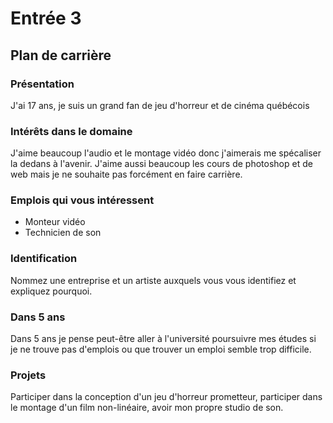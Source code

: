 # Entrée 3
## Plan de carrière

### Présentation
J'ai 17 ans, je suis un grand fan de jeu d'horreur et de cinéma québécois 

### Intérêts dans le domaine
J'aime beaucoup l'audio et le montage vidéo donc j'aimerais me spécaliser la dedans à l'avenir. J'aime aussi beaucoup les cours de photoshop et de web mais je ne souhaite pas forcément en faire carrière.

### Emplois qui vous intéressent
- Monteur vidéo
- Technicien de son

### Identification
Nommez une entreprise et un artiste auxquels vous vous identifiez et expliquez pourquoi. 

### Dans 5 ans
Dans 5 ans je pense peut-être aller à l'université poursuivre mes études si je ne trouve pas d'emplois ou que trouver un emploi semble trop difficile.

### Projets
Participer dans la conception d'un jeu d'horreur prometteur, participer dans le montage d'un film non-linéaire, avoir mon propre studio de son. 
